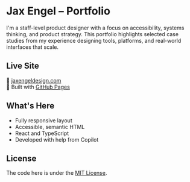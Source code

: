 # Jax Engel – Portfolio

I'm a staff-level product designer with a focus on accessibility, systems thinking, and product strategy. This portfolio highlights selected case studies from my experience designing tools, platforms, and real-world interfaces that scale.

## Live Site

🔗 [jaxengeldesign.com](http://jaxengeldesign.com/)  
📍 Built with [GitHub Pages](https://pages.github.com/)

## What's Here

- Fully responsive layout
- Accessible, semantic HTML
- React and TypeScript
- Developed with help from Copilot

## License

The code here is under the [MIT License](LICENSE).
